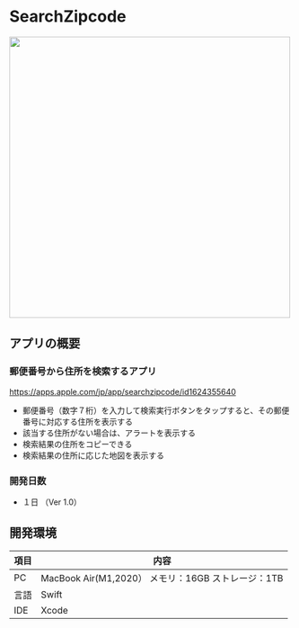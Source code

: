 # SearchZipcode
<img src="https://qiita-image-store.s3.ap-northeast-1.amazonaws.com/0/199441/9eaf363c-8a03-5065-ea28-cca4b790a4c6.jpeg" width="500">

## アプリの概要
### 郵便番号から住所を検索するアプリ
https://apps.apple.com/jp/app/searchzipcode/id1624355640

- 郵便番号（数字７桁）を入力して検索実行ボタンをタップすると、その郵便番号に対応する住所を表示する
- 該当する住所がない場合は、アラートを表示する
- 検索結果の住所をコピーできる
- 検索結果の住所に応じた地図を表示する

### 開発日数
- １日 （Ver 1.0）

## 開発環境
|項目|内容|
|---|---|
|PC| MacBook Air(M1,2020） メモリ：16GB ストレージ：1TB |
|言語|Swift|
|IDE|Xcode|
